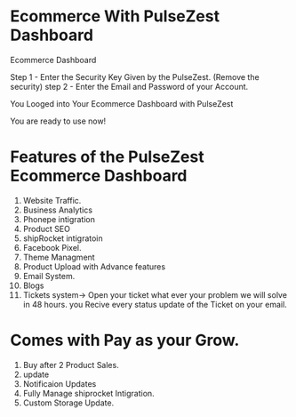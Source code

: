 # Ecommerce With PulseZest Dashboard


Ecommerce Dashboard

Step 1 - Enter the Security Key Given by the PulseZest. (Remove the security)
step 2 - Enter the Email and Password of your Account.


You Looged into Your Ecommerce Dashboard with PulseZest


You are ready to use now! 

# Features of the PulseZest Ecommerce Dashboard
1. Website Traffic.
2. Business Analytics
3. Phonepe intigration
4. Product SEO
5. shipRocket intigratoin
6. Facebook Pixel.
7. Theme Managment
8. Product Upload with Advance features
9. Email System.
10. Blogs
11. Tickets system-> Open your ticket what ever your problem we will solve in 48 hours. you Recive every status update of the Ticket on your email.

# Comes with Pay as your Grow.
1. Buy after 2 Product Sales.
2. update
3. Notificaion Updates
4. Fully Manage shiprocket Intigration.
5. Custom Storage Update.
